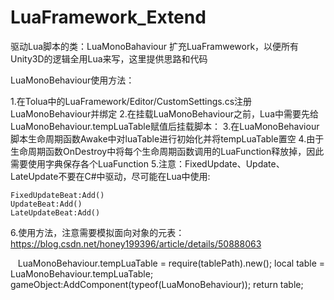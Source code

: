 # LuaFramework_Extend
驱动Lua脚本的类：LuaMonoBahaviour
扩充LuaFramwework，以便所有Unity3D的逻辑全用Lua来写，这里提供思路和代码

LuaMonoBehaviour使用方法：

1.在Tolua中的LuaFramework/Editor/CustomSettings.cs注册LuaMonoBehaviour并绑定
2.在挂载LuaMonoBehaviour之前，Lua中需要先给LuaMonoBehaviour.tempLuaTable赋值后挂载脚本：
3.在LuaMonoBehaviour脚本生命周期函数Awake中对luaTable进行初始化并将tempLuaTable置空
4.由于生命周期函数OnDestroy中将每个生命周期函数调用的LuaFunction释放掉，因此需要使用字典保存各个LuaFunction
5.注意：FixedUpdate、Update、LateUpdate不要在C#中驱动，尽可能在Lua中使用:

    FixedUpdateBeat:Add()
    UpdateBeat:Add()
    LateUpdateBeat:Add()

6.使用方法，注意需要模拟面向对象的元表：https://blog.csdn.net/honey199396/article/details/50888063


    LuaMonoBehaviour.tempLuaTable = require(tablePath).new();
    local table = LuaMonoBehaviour.tempLuaTable;
    gameObject:AddComponent(typeof(LuaMonoBehaviour));
    return table;
